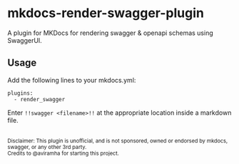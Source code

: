 # mkdocs-render-swagger-plugin
A plugin for MKDocs for rendering swagger &amp; openapi schemas using SwaggerUI.

## Usage
Add the following lines to your mkdocs.yml:

    plugins:
      - render_swagger
    
Enter `!!swagger <filename>!!` at the appropriate location inside a markdown file.

</br>
<small>
Disclaimer: This plugin is unofficial, and is not sponsored, owned or endorsed by mkdocs, swagger, or any other 3rd party.</br>
Credits to @aviramha for starting this project.
</small>
